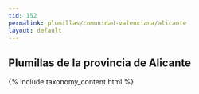 ```yaml
---
tid: 152
permalink: plumillas/comunidad-valenciana/alicante
layout: default
---
```

## Plumillas de la provincia de Alicante
{% include taxonomy_content.html %}
